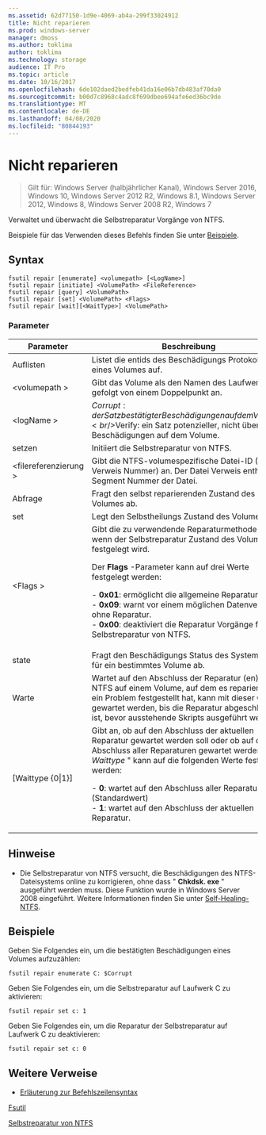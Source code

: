 ```yaml
---
ms.assetid: 62d77150-1d9e-4069-ab4a-299f33024912
title: Nicht reparieren
ms.prod: windows-server
manager: dmoss
ms.author: toklima
author: toklima
ms.technology: storage
audience: IT Pro
ms.topic: article
ms.date: 10/16/2017
ms.openlocfilehash: 6de102daed2bedfeb41da16e06b7db483af70da0
ms.sourcegitcommit: b00d7c8968c4adc8f699dbee694afe6ed36bc9de
ms.translationtype: MT
ms.contentlocale: de-DE
ms.lasthandoff: 04/08/2020
ms.locfileid: "80844193"
---
```

# <a name="fsutil-repair"></a>Nicht reparieren
>Gilt für: Windows Server (halbjährlicher Kanal), Windows Server 2016, Windows 10, Windows Server 2012 R2, Windows 8.1, Windows Server 2012, Windows 8, Windows Server 2008 R2, Windows 7

Verwaltet und überwacht die Selbstreparatur Vorgänge von NTFS.

Beispiele für das Verwenden dieses Befehls finden Sie unter [Beispiele](#BKMK_examples).

## <a name="syntax"></a>Syntax

```
fsutil repair [enumerate] <volumepath> [<LogName>]
fsutil repair [initiate] <VolumePath> <FileReference>
fsutil repair [query] <VolumePath>
fsutil repair [set] <VolumePath> <Flags>
fsutil repair [wait][<WaitType>] <VolumePath>

```

### <a name="parameters"></a>Parameter

|Parameter|Beschreibung|
|-------------|---------------|
|Auflisten|Listet die entids des Beschädigungs Protokolls eines Volumes auf.|
|\<volumepath >|Gibt das Volume als den Namen des Laufwerks gefolgt von einem Doppelpunkt an.|
|\<logName >|$Corrupt: der Satz bestätigter Beschädigungen auf dem Volume.<br />$Verify: ein Satz potenzieller, nicht überprüfter Beschädigungen auf dem Volume.|
|setzen|Initiiert die Selbstreparatur von NTFS.|
|\<filereferenzierung >|Gibt die NTFS-volumespezifische Datei-ID (Datei Verweis Nummer) an. Der Datei Verweis enthält die Segment Nummer der Datei.|
|Abfrage|Fragt den selbst reparierenden Zustand des NTFS-Volumes ab.|
|set|Legt den Selbstheilungs Zustand des Volumes fest.|
|\<Flags >|Gibt die zu verwendende Reparaturmethode an, wenn der Selbstreparatur Zustand des Volumes festgelegt wird.<p>Der **Flags** -Parameter kann auf drei Werte festgelegt werden:<p>-   **0x01**: ermöglicht die allgemeine Reparatur.<br />-   **0x09**: warnt vor einem möglichen Datenverlust ohne Reparatur.<br />-   **0x00**: deaktiviert die Reparatur Vorgänge für die Selbstreparatur von NTFS.|
|state|Fragt den Beschädigungs Status des Systems oder für ein bestimmtes Volume ab.|
|Warte|Wartet auf den Abschluss der Reparatur (en). Wenn NTFS auf einem Volume, auf dem es repariert wird, ein Problem festgestellt hat, kann mit dieser Option gewartet werden, bis die Reparatur abgeschlossen ist, bevor ausstehende Skripts ausgeführt werden.|
|[Waittype {0&#124;1}]|Gibt an, ob auf den Abschluss der aktuellen Reparatur gewartet werden soll oder ob auf den Abschluss aller Reparaturen gewartet werden soll. " *Waittype* " kann auf die folgenden Werte festgelegt werden:<p>-   **0**: wartet auf den Abschluss aller Reparaturen. (Standardwert)<br />-   **1**: wartet auf den Abschluss der aktuellen Reparatur.|

## <a name="remarks"></a>Hinweise

-   Die Selbstreparatur von NTFS versucht, die Beschädigungen des NTFS-Dateisystems online zu korrigieren, ohne dass " **Chkdsk. exe** " ausgeführt werden muss. Diese Funktion wurde in Windows Server 2008 eingeführt. Weitere Informationen finden Sie unter [Self-Healing-NTFS](https://go.microsoft.com/fwlink/?LinkID=165401).

## <a name="examples"></a><a name="BKMK_examples"></a>Beispiele

Geben Sie Folgendes ein, um die bestätigten Beschädigungen eines Volumes aufzuzählen:

```
fsutil repair enumerate C: $Corrupt 
```

Geben Sie Folgendes ein, um die Selbstreparatur auf Laufwerk C zu aktivieren:

```
fsutil repair set c: 1
```

Geben Sie Folgendes ein, um die Reparatur der Selbstreparatur auf Laufwerk C zu deaktivieren:

```
fsutil repair set c: 0
```

## <a name="additional-references"></a>Weitere Verweise
- [Erläuterung zur Befehlszeilensyntax](command-line-syntax-key.md)

[Fsutil](Fsutil.md)

[Selbstreparatur von NTFS](https://go.microsoft.com/fwlink/?LinkID=165401)


